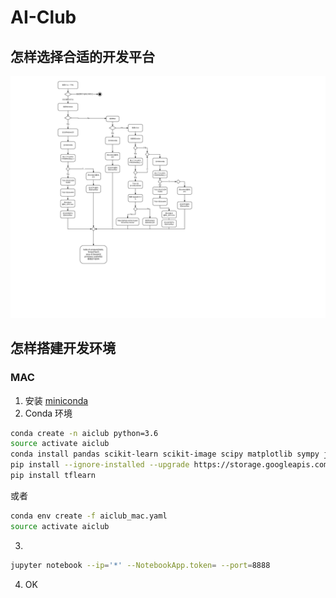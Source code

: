 # AI-Club

## 怎样选择合适的开发平台

![How to Choose a AI Dev Platform](doc/images/How-to-Choose-a-AI-Dev-Platform.png)

## 怎样搭建开发环境

### MAC

1. 安装 [miniconda](https://conda.io/miniconda.html)
2. Conda 环境
```sh
conda create -n aiclub python=3.6
source activate aiclub
conda install pandas scikit-learn scikit-image scipy matplotlib sympy jupyter nb_conda -y
pip install --ignore-installed --upgrade https://storage.googleapis.com/tensorflow/mac/cpu/tensorflow-1.3.0-py3-none-any.whl
pip install tflearn
```
或者
```sh
conda env create -f aiclub_mac.yaml
source activate aiclub
```
3.
```sh
jupyter notebook --ip='*' --NotebookApp.token= --port=8888
```
4. OK
